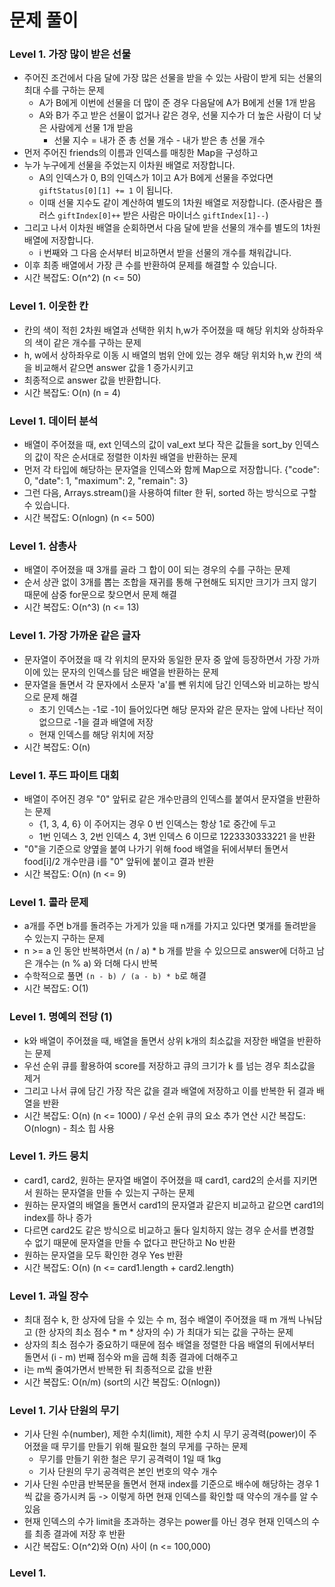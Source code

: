 # 문제 풀이

### Level 1. 가장 많이 받은 선물
- 주어진 조건에서 다음 달에 가장 많은 선물을 받을 수 있는 사람이 받게 되는 선물의 최대 수를 구하는 문제
  + A가 B에게 이번에 선물을 더 많이 준 경우 다음달에 A가 B에게 선물 1개 받음
  + A와 B가 주고 받은 선물이 없거나 같은 경우, 선물 지수가 더 높은 사람이 더 낮은 사람에게 선물 1개 받음
    - 선물 지수 = 내가 준 총 선물 개수 - 내가 받은 총 선물 개수
- 먼저 주어진 friends의 이름과 인덱스를 매칭한 Map을 구성하고
- 누가 누구에게 선물을 주었는지 이차원 배열로 저장합니다.
  + A의 인덱스가 0, B의 인덱스가 1이고 A가 B에게 선물을 주었다면 ```giftStatus[0][1] += 1``` 이 됩니다.
  + 이때 선물 지수도 같이 계산하여 별도의 1차원 배열로 저장합니다. (준사람은 플러스 ```giftIndex[0]++``` 받은 사람은 마이너스 ```giftIndex[1]--```)
- 그리고 나서 이차원 배열을 순회하면서 다음 달에 받을 선물의 개수를 별도의 1차원 배열에 저장합니다.
  + i 번째와 그 다음 순서부터 비교하면서 받을 선물의 개수를 채워갑니다.
- 이후 최종 배열에서 가장 큰 수를 반환하여 문제를 해결할 수 있습니다.
- 시간 복잡도: O(n^2) (n <= 50)

### Level 1. 이웃한 칸
- 칸의 색이 적힌 2차원 배열과 선택한 위치 h,w가 주어졌을 때 해당 위치와 상하좌우의 색이 같은 개수를 구하는 문제
- h, w에서 상하좌우로 이동 시 배열의 범위 안에 있는 경우 해당 위치와 h,w 칸의 색을 비교해서 같으면 answer 값을 1 증가시키고
- 최종적으로 answer 값을 반환합니다.
- 시간 복잡도: O(n) (n = 4)

### Level 1. 데이터 분석
- 배열이 주어졌을 때, ext 인덱스의 값이 val_ext 보다 작은 값들을 sort_by 인덱스의 값이 작은 순서대로 정렬한 이차원 배열을 반환하는 문제
- 먼저 각 타입에 해당하는 문자열을 인덱스와 함께 Map으로 저장합니다. {"code": 0, "date": 1, "maximum": 2, "remain": 3}
- 그런 다음, Arrays.stream()을 사용하여 filter 한 뒤, sorted 하는 방식으로 구할 수 있습니다.
- 시간 복잡도: O(nlogn) (n <= 500)

### Level 1. 삼총사
- 배열이 주어졌을 때 3개를 골라 그 합이 0이 되는 경우의 수를 구하는 문제
- 순서 상관 없이 3개를 뽑는 조합을 재귀를 통해 구현해도 되지만 크기가 크지 않기 때문에 삼중 for문으로 찾으면서 문제 해결
- 시간 복잡도: O(n^3) (n <= 13)

### Level 1. 가장 가까운 같은 글자
- 문자열이 주어졌을 때 각 위치의 문자와 동일한 문자 중 앞에 등장하면서 가장 가까이에 있는 문자의 인덱스를 담은 배열을 반환하는 문제
- 문자열을 돌면서 각 문자에서 소문자 'a'를 뺀 위치에 담긴 인덱스와 비교하는 방식으로 문제 해결
  + 초기 인덱스는 -1로 -1이 들어있다면 해당 문자와 같은 문자는 앞에 나타난 적이 없으므로 -1을 결과 배열에 저장
  + 현재 인덱스를 해당 위치에 저장
- 시간 복잡도: O(n)

### Level 1. 푸드 파이트 대회
- 배열이 주어진 경우 "0" 앞뒤로 같은 개수만큼의 인덱스를 붙여서 문자열을 반환하는 문제
  + {1, 3, 4, 6} 이 주어지는 경우 0 번 인덱스는 항상 1로 중간에 두고
  + 1번 인덱스 3, 2번 인덱스 4, 3번 인덱스 6 이므로 1223330333221 을 반환
- "0"을 기준으로 양옆을 붙여 나가기 위해 food 배열을 뒤에서부터 돌면서 food[i]/2 개수만큼 i를 "0" 앞뒤에 붙이고 결과 반환
- 시간 복잡도: O(n) (n <= 9)

### Level 1. 콜라 문제
- a개를 주면 b개를 돌려주는 가게가 있을 때 n개를 가지고 있다면 몇개를 돌려받을 수 있는지 구하는 문제
- n >= a 인 동안 반복하면서 (n / a) * b 개를 받을 수 있으므로 answer에 더하고 남은 개수는 (n % a) 와 더해 다시 반복
- 수학적으로 풀면 ```(n - b) / (a - b) * b```로 해결
- 시간 복잡도: O(1)

### Level 1. 명예의 전당 (1)
- k와 배열이 주어졌을 때, 배열을 돌면서 상위 k개의 최소값을 저장한 배열을 반환하는 문제
- 우선 순위 큐를 활용하여 score를 저장하고 큐의 크기가 k 를 넘는 경우 최소값을 제거
- 그리고 나서 큐에 담긴 가장 작은 값을 결과 배열에 저장하고 이를 반복한 뒤 결과 배열을 반환
- 시간 복잡도: O(n) (n <= 1000) / 우선 순위 큐의 요소 추가 연산 시간 복잡도: O(nlogn) - 최소 힙 사용

### Level 1. 카드 뭉치
- card1, card2, 원하는 문자열 배열이 주어졌을 때 card1, card2의 순서를 지키면서 원하는 문자열을 만들 수 있는지 구하는 문제
- 원하는 문자열의 배열을 돌면서 card1의 문자열과 같은지 비교하고 같으면 card1의 index를 하나 증가
- 다르면 card2도 같은 방식으로 비교하고 둘다 일치하지 않는 경우 순서를 변경할 수 없기 때문에 문자열을 만들 수 없다고 판단하고 No 반환
- 원하는 문자열을 모두 확인한 경우 Yes 반환
- 시간 복잡도: O(n) (n <= card1.length + card2.length)

### Level 1. 과일 장수
- 최대 점수 k, 한 상자에 담을 수 있는 수 m, 점수 배열이 주어졌을 때 m 개씩 나눠담고 (한 상자의 최소 점수 * m * 상자의 수) 가 최대가 되는 값을 구하는 문제
- 상자의 최소 점수가 중요하기 때문에 점수 배열을 정렬한 다음 배열의 뒤에서부터 돌면서 (i - m) 번째 점수와 m을 곱해 최종 결과에 더해주고
- i는 m씩 줄여가면서 반복한 뒤 최종적으로 값을 반환
- 시간 복잡도: O(n/m) (sort의 시간 복잡도: O(nlogn))

### Level 1. 기사 단원의 무기
- 기사 단원 수(number), 제한 수치(limit), 제한 수치 시 무기 공격력(power)이 주어졌을 때 무기를 만들기 위해 필요한 철의 무게를 구하는 문제
  + 무기를 만들기 위한 철은 무기 공격력이 1일 때 1kg
  + 기사 단원의 무기 공격력은 본인 번호의 약수 개수
- 기사 단원 수만큼 반복문을 돌면서 현재 index를 기준으로 배수에 해당하는 경우 1씩 값을 증가시켜 둠 -> 이렇게 하면 현재 인덱스를 확인할 때 약수의 개수를 알 수 있음
- 현재 인덱스의 수가 limit을 초과하는 경우는 power를 아닌 경우 현재 인덱스의 수를 최종 결과에 저장 후 반환
- 시간 복잡도: O(n^2)와 O(n) 사이 (n <= 100,000)

### Level 1. 

